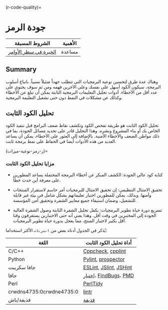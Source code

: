 (r-code-quality)=
# جودة الرمز

| الشروط المسبقة                                                                     | الأهمية |
| ---------------------------------------------------------------------------------- | ------- |
| [الخبرة في سطر الأوامر](https://programminghistorian.org/en/lessons/intro-to-bash) | مساعدة  |

## Summary

وهناك عدة طرق لتحسين نوعية البرمجيات التي تتطلب جهداً ضئيلاً نسبياً. باتباع أسلوب البرمجة، سيكون الكود أسهل على نفسك وعلى الآخرين فهمه ومن ثم سوف يحتوي على عدد أقل من الأخطاء. أدوات تحليل التعليمات البرمجية الثابتة يمكن أن تبلغ عن الأخطاء وكذلك عن مشكلات في النمط دون حتى تشغيل التعليمة البرمجية.

## تحليل الكود الثابت

تحليل الكود الثابت هو طريقة تفحص الكود وتكشف نقاط ضعف البرامج قبل تنفيذ الكود الخاص بك أو بناء المشروع ونشره. وهذا التحليل قادر على تحديد مسائل الجودة، بما في ذلك مواطن الضعف والأخطاء الأمنية. بالإضافة إلى العثور على الأخطاء، يمكن أن يساعد العديد من هذه الأدوات أيضا في الحفاظ على نمط برمجة ثابت.

(ر-رمز-نوعية-ميزات)=
### مزايا تحليل الكود الثابت

- كتابة كود عالي الجودة: الكشف المبكر عن أخطاء البرمجة المحتملة يساعد المطورين على معرفة أين حدث خطأ.

- تحقيق الامتثال التنظيمي: إن تحقيق الامتثال للبرمجيات أمر حاسم لاستقرار المنتجات وأمنها. وبذلك، يمكن للمطورين اختبار تعليماتهم بشكل شامل في بيئة غير قابلة للتشغيل، وضمان استيفاء جميع معايير الشفرة وتحقيق أمن المؤسسة.

- تسريع دورة حياة تطوير البرمجيات: يكفل تحليل الشفرة الثابتة وصول الشفرة العالية الجودة إلى المختبرين في وقت أقل. وهذا يعني أنه حتى الاختبارين يستغرقون وقتا أقل بكثير لاختبار المنتج، مما يعجل بدورة حياة تطوير البرمجيات.

يُذكر في الجدول أدناه بعض من `انترنات` الأكثر استخداما:

| اللغة                    | أداة تحليل الكود الثابت                                                                                                  |
| ------------------------ | ------------------------------------------------------------------------------------------------------------------------ |
| C/C++                    | [Cppcheck](http://cppcheck.sourceforge.net/), [cpplint](https://github.com/cpplintcpplint)                               |
| Python                   | [Pylint](https://pypi.org/project/pylint/), [prospector](https://prospector.readthedocs.io)                              |
| جافا سكريبت              | [ESLint](https://eslint.org/), [JSlint](https://jslint.com/), [JSHint](https://jshint.com/)                              |
| جافا                     | [اختبار](https://checkstyle.sourceforge.io/)، [FindBugs](http://findbugs.sourceforge.net)، [PMD](https://pmd.github.io/) |
| Perl                     | [PerlTidy](https://metacpan.org/pod/perltidy)                                                                            |
| crwdns4735:0crwdne4735:0 | [lintr](https://github.com/jimhester/lintr)                                                                              |
| قذيفة/باش                | [قذيفة](https://www.shellcheck.net)                                                                                      |
